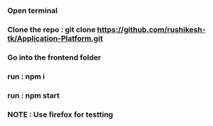 ### Open terminal

### Clone the repo : git clone https://github.com/rushikesh-tk/Application-Platform.git

### Go into the frontend folder

### run : npm i

### run : npm start

### NOTE : Use firefox for testting
